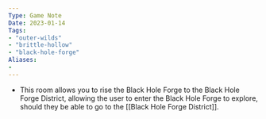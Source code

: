 ```yaml
---
Type: Game Note
Date: 2023-01-14
Tags:
- "outer-wilds"
- "brittle-hollow"
- "black-hole-forge"
Aliases:
- 
---
```

- This room allows you to rise the Black Hole Forge to the Black Hole Forge District, allowing the user to enter the Black Hole Forge to explore, should they be able to go to the [[Black Hole Forge District]].